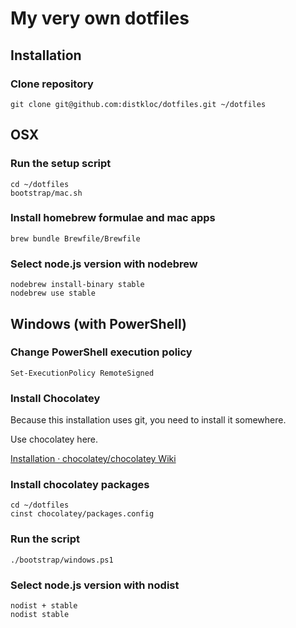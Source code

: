 # My very own dotfiles

## Installation

### Clone repository

```
git clone git@github.com:distkloc/dotfiles.git ~/dotfiles
```

## OSX

### Run the setup script

```
cd ~/dotfiles
bootstrap/mac.sh
```

### Install homebrew formulae and mac apps

```
brew bundle Brewfile/Brewfile
```

### Select node.js version with nodebrew

```
nodebrew install-binary stable
nodebrew use stable
```


## Windows (with PowerShell)

### Change PowerShell execution policy

```
Set-ExecutionPolicy RemoteSigned
```

### Install Chocolatey

Because this installation uses git, you need to install it somewhere.

Use chocolatey here.

[Installation · chocolatey/chocolatey Wiki](https://github.com/chocolatey/chocolatey/wiki/Installation)

### Install chocolatey packages

```
cd ~/dotfiles
cinst chocolatey/packages.config
```

### Run the script

```
./bootstrap/windows.ps1
```

### Select node.js version with nodist

```
nodist + stable
nodist stable
```
